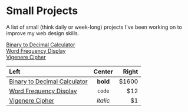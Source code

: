 <h1>Small Projects</h1>
<p>A list of small (think daily or week-long) projects I've been working on to improve my web design skills.</p>
<a href="https://tangyubei.github.io/bin2dec/">Binary to Decimal Calculator</a><br>
<a href="https://tangyubei.github.io/wordfreq/">Word Frequency Display</a><br>
<a href="https://tangyubei.github.io/VigenereCipher/">Vigenere Cipher</a>

| Left |  Center  | Right |
|:-----|:--------:|------:|
| <a href="https://tangyubei.github.io/bin2dec/">Binary to Decimal Calculator</a><br>   | **bold** | $1600 |
|<a href="https://tangyubei.github.io/wordfreq/">Word Frequency Display</a><br>  |  `code`  |   $12 |
|<a href="https://tangyubei.github.io/VigenereCipher/">Vigenere Cipher</a> | _italic_ |    $1 |
